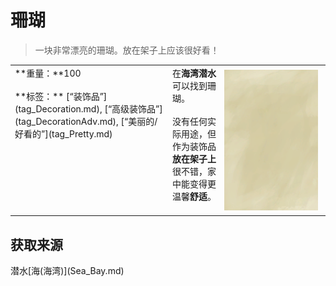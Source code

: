 # 珊瑚  
> 一块非常漂亮的珊瑚。放在架子上应该很好看！  
  
<table class="table table-bordered" data-toggle="table"  data-show-header="false"><thead style="display:none"><tr ><th  style="width:50%;text-align:left;vertical-align:top;"  >title</th><th  style="width:50%;text-align:left;vertical-align:top;"  ></th></tr></thead><tr ><td  style="width:50%;text-align:left;vertical-align:top;"  >**重量：**100<br><br>**标签：**	[“装饰品”](tag_Decoration.md), [“高级装饰品”](tag_DecorationAdv.md), [“美丽的/好看的”](tag_Pretty.md)</td><td  style="width:50%;text-align:left;vertical-align:top;"  ><div style="float:right; margin:5px"><div class="gamecard" style="width:150px; height:225px;"><a href="Coral.md" style="color:black"><img class="bg" decoding="async" src="../wiki/Sprite/BG_SandTop.png" href="a.md" style="max-width:150px;max-height:225px;"><img decoding="async" src="../wiki/Sprite/Coral.png" class="cardimageNoBack" style="transform: translate(-50%, 0%) scale(0.4398826979472141);"><span style="font-size: 25px;">珊瑚</span></a></div></div>在<b>海湾潜水</b>可以找到珊瑚。<br><br>没有任何实际用途，但作为装饰品<b>放在架子上</b>很不错，家中能变得更温馨<b>舒适</b>。</td></tr></tbody></table>  
  
## 获取来源  
<div style="display:inline-block"><div class="gamedatalist" style="text-align:left;min-width:200px;min-height:0px;"><div style="display:inline-block"><div style="display:inline-block;vertical-align:middle;">潜水</div><div style="display:inline-block;vertical-align:middle;">[海(海湾)](Sea_Bay.md)</div></div></div></div>  
  


<script>document.title="珊瑚 - 卡牌生存百科 Card Survival Wiki";</script>